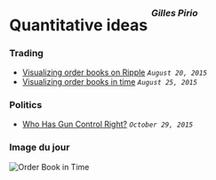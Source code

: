# Quantitative ideas <sup><sup><sup><i>Gilles Pirio</i></sup></sup></sup>

### Trading

* [Visualizing order books on Ripple](http://nbviewer.ipython.org/github/gip/quant/blob/master/ripple/OrderbooksRipple.ipynb) <code><i>August 20, 2015</i></code>
* [Visualizing order books in time](http://nbviewer.ipython.org/github/gip/quant/blob/master/ripple/VisualizingOrderBookTime.ipynb) <code><i>August 25, 2015</i></code>

### Politics

* [Who Has Gun Control Right?](http://nbviewer.ipython.org/github/gip/quant/blob/master/politics/GunControl.ipynb) <code><i>October 29, 2015</i></code>

### Image du jour

![Order Book in Time](https://raw.githubusercontent.com/gip/techtrading/master/img/order_book_time.png)
